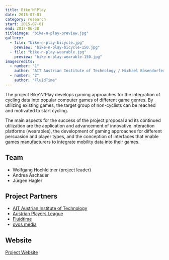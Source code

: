 ```yaml
---
title: Bike'N'Play
date: 2015-07-01
category: research
start: 2015-07-01
end: 2017-06-30
titleimage: "bike-n-play-preview.jpg"
gallery:
  - file: "bike-n-play-bicycle.jpg"
    preview: "bike-n-play-bicycle-150.jpg"
  - file: "bike-n-play-wearable.jpg"
    preview: "bike-n-play-wearable-150.jpg"
imagecredits:
  - number: "1"
    author: "AIT Austrian Institute of Technology / Michael Bösendorfer"
  - number: "2"
    author: "FluidTime"
---
```


The project Bike'N'Play develops gaming approaches for the integration of cycling data into popular computer games of different game genres. By utilizing existing games, the target group of non-cyclists can be reached and motivated to start cycling.

The main aspects for the success of the project proposal and its continued utilization are the application and advancement of innovative interaction platforms (wearables), the development of gaming approaches for different persuasion and player types, and the conception of interfaces that enable games manufacturers to integrate mobility data into their games.

## Team

* Wolfgang Hochleitner (project leader)
* Andrea Aschauer
* Jürgen Hagler

## Project Partners

* [AIT Austrian Institute of Technology](http://www.ait.ac.at/)
* [Austrian Players League](http://www.apl.at/)
* [Fluidtime](http://www.fluidtime.com/)
* [ovos media](http://www.ovos.at/)

## Website

[Project Website](http://bikenplay.at/)
